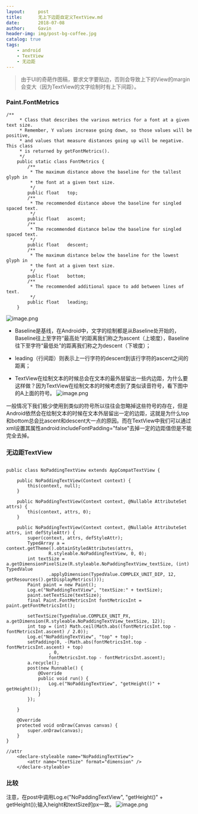 ```yaml
---
layout:     post
title:      无上下边距自定义TextView.md
date:       2018-07-08
author:     Gavin
header-img: img/post-bg-coffee.jpg
catalog: true
tags:
    - android
    - TextView
    - 无边距
---
```




>由于UI的奇葩作图稿，要求文字要贴边，否则会导致上下的View的margin会变大（因为TextView的文字绘制时有上下间距）。
### Paint.FontMetrics

```
/**
     * Class that describes the various metrics for a font at a given text size.
     * Remember, Y values increase going down, so those values will be positive,
     * and values that measure distances going up will be negative. This class
     * is returned by getFontMetrics().
     */
    public static class FontMetrics {
        /**
         * The maximum distance above the baseline for the tallest glyph in
         * the font at a given text size.
         */
        public float   top;
        /**
         * The recommended distance above the baseline for singled spaced text.
         */
        public float   ascent;
        /**
         * The recommended distance below the baseline for singled spaced text.
         */
        public float   descent;
        /**
         * The maximum distance below the baseline for the lowest glyph in
         * the font at a given text size.
         */
        public float   bottom;
        /**
         * The recommended additional space to add between lines of text.
         */
        public float   leading;
    }
```

![image.png](https://upload-images.jianshu.io/upload_images/1689923-e4e877f8bd4b99a6.png?imageMogr2/auto-orient/strip%7CimageView2/2/w/1240)

- Baseline是基线，在Android中，文字的绘制都是从Baseline处开始的，Baseline往上至字符“最高处”的距离我们称之为ascent（上坡度），Baseline往下至字符“最低处”的距离我们称之为descent（下坡度）；

- leading（行间距）则表示上一行字符的descent到该行字符的ascent之间的距离；

- TextView在绘制文本的时候总会在文本的最外层留出一些内边距，为什么要这样做？因为TextView在绘制文本的时候考虑到了类似读音符号，看下图中的A上面的符号。
![image.png](https://upload-images.jianshu.io/upload_images/1689923-768923c1bed381b9.png?imageMogr2/auto-orient/strip%7CimageView2/2/w/1240)

一般情况下我们极少使用到类似的符号所以往往会忽略掉这些符号的存在，但是Android依然会在绘制文本的时候在文本外层留出一定的边距，这就是为什么top和bottom总会比ascent和descent大一点的原因。而在TextView中我们可以通过xml设置其属性android:includeFontPadding="false"去掉一定的边距值但是不能完全去掉。
### 无边距TextView

```

public class NoPaddingTextView extends AppCompatTextView {

    public NoPaddingTextView(Context context) {
        this(context, null);
    }

    public NoPaddingTextView(Context context, @Nullable AttributeSet attrs) {
        this(context, attrs, 0);
    }

    public NoPaddingTextView(Context context, @Nullable AttributeSet attrs, int defStyleAttr) {
        super(context, attrs, defStyleAttr);
        TypedArray a = context.getTheme().obtainStyledAttributes(attrs,
                R.styleable.NoPaddingTextView, 0, 0);
        int textSize = a.getDimensionPixelSize(R.styleable.NoPaddingTextView_textSize, (int) TypedValue
                .applyDimension(TypedValue.COMPLEX_UNIT_DIP, 12, getResources().getDisplayMetrics()));
        Paint paint = new Paint();
        Log.e("NoPaddingTextView", "textSize:" + textSize);
        paint.setTextSize(textSize);
        final Paint.FontMetricsInt fontMetricsInt = paint.getFontMetricsInt();

        setTextSize(TypedValue.COMPLEX_UNIT_PX, a.getDimension(R.styleable.NoPaddingTextView_textSize, 12));
        int top = (int) Math.ceil(Math.abs((fontMetricsInt.top - fontMetricsInt.ascent) / 2.0));
        Log.e("NoPaddingTextView", "top" + top);
        setPadding(0, -(Math.abs(fontMetricsInt.top - fontMetricsInt.ascent) + top)
                , 0,
                fontMetricsInt.top - fontMetricsInt.ascent);
        a.recycle();
        post(new Runnable() {
            @Override
            public void run() {
                Log.e("NoPaddingTextView", "getHeight()" + getHeight());
            }
        });

    }

    @Override
    protected void onDraw(Canvas canvas) {
        super.onDraw(canvas);
    }
}

//attr
    <declare-styleable name="NoPaddingTextView">
        <attr name="textSize" format="dimension" />
    </declare-styleable>
```

### 比较
注意，在post中调用Log.e("NoPaddingTextView", "getHeight()" + getHeight());输入height和textSize的px一致。
![image.png](https://upload-images.jianshu.io/upload_images/1689923-c660cca7958927c6.png?imageMogr2/auto-orient/strip%7CimageView2/2/w/1240)
